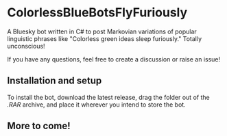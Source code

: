 # ColorlessBlueBotsFlyFuriously
A Bluesky bot written in C# to post Markovian variations of popular linguistic phrases like "Colorless green ideas sleep furiously." Totally unconscious!

If you have any questions, feel free to create a discussion or raise an issue!

## Installation and setup
To install the bot, download the latest release, drag the folder out of the *.RAR* archive, and place it wherever you intend to store the bot.

## More to come!
